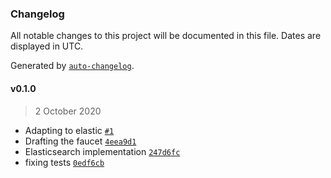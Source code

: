### Changelog

All notable changes to this project will be documented in this file. Dates are displayed in UTC.

Generated by [`auto-changelog`](https://github.com/CookPete/auto-changelog).

#### v0.1.0

> 2 October 2020

- Adapting to elastic [`#1`](https://github.com/keyko-io/nevermined-faucet/pull/1)
- Drafting the faucet [`4eea9d1`](https://github.com/keyko-io/nevermined-faucet/commit/4eea9d1489b25f42354ca0e20de31e8a14a95df5)
- Elasticsearch implementation [`247d6fc`](https://github.com/keyko-io/nevermined-faucet/commit/247d6fc86f18ba5aada929ffe66968d67ca737aa)
- fixing tests [`0edf6cb`](https://github.com/keyko-io/nevermined-faucet/commit/0edf6cb37ff8f585a07e63a21d443bbfb6a7060b)
